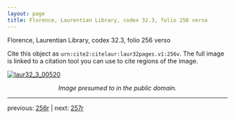 ```yaml
---
layout: page
title: Florence, Laurentian Library, codex 32.3, folio 256 verso
---
```


Florence, Laurentian Library, codex 32.3, folio 256 verso

Cite this object as `urn:cite2:citelaur:laur32pages.v1:256v`.  The full image is linked to a citation tool you can use to cite regions of the image.

[![laur32_3_00520](http://www.homermultitext.org/iipsrv?IIIF=/project/homer/pyramidal/deepzoom/citelaur/laur32imgs/v1/laur32_3_00520.tif/full/800,/0/default.jpg)](http://www.homermultitext.org/ict2/?urn=urn:cite2:citelaur:laur32imgs.v1:laur32_3_00520) 

<p style="text-align: center; font-style: italic;">Image presumed to in the public domain.</p>

---

previous: [256r](../256r/) | next: [257r](../257r/)